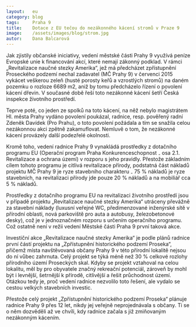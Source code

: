 ```yaml
---
layout:   eu
category: blog
tags:     Praha 9
title:    Dotace z EU tečou do nezákonného kácení stromů v Praze 9
image:    /assets/images/blog/strom.jpg
autor:    Dana Balcarová
---
```


Jak zjistily občanské iniciativy, vedení městské části Prahy 9 využívá peníze Evropské unie k financování akcí, které nemají zákonný podklad. V rámci „Revitalizace naučné stezky Amerika“, jež má předcházet zpřístupnění Proseckého podzemí nechal zadavatel (MČ Prahy 9) v červenci 2015 vykácet veškerou zeleň (husté porosty keřů a vzrostlých stromů) na daném pozemku o rozloze 6689 m2, aniž by tomu předcházelo řízení o povolení kácení dřevin. V současné době řeší toto nezákonné kácení šetří Česká inspekce životního prostředí.

Teprve poté, co jeden ze spolků na toto kácení, na něž nebylo magistrátem Hl. města Prahy vydáno povolení poukázal, radnice, resp. pověřený radní Zdeněk Davídek (Pro Prahu), o toto povolení požádala a tím se snažila celou nezákonnou akci zpětně zakamuflovat. Nemluvě o tom, že nezákonné kácení provázely další podezřelé okolnosti.

Kromě toho, vedení radnice Prahy 9 vynakládá prostředky z dotačního programu EU (Operační program Praha Konkurenceschopnost ₋ osa 2.1. Revitalizace a ochrana území) v rozporu s jeho pravidly. Přestože základním cílem tohoto programu je citlivá revitalizace přírody, podstatná část nákladů projektu MČ Prahy 9 je ryze stavebního charakteru ₋ 75 % nákladů je ryze stavebních, na revitalizaci přírody jde pouze 20 % nákladů a na mobiliář cca 5 % nákladů.  

Prostředky z dotačního programu EU na revitalizaci životního prostředí jsou v případě projektu „Revitalizace naučné stezky Amerika“ utráceny převážně za stavební náklady (luxusní veřejné WC, předimenzované inženýrské sítě v přírodní oblasti, nová parkoviště pro auta a autobusy, železobetonové desky), což je v jednoznačném rozporu s určením operačního programu. Což ostatně není v režii vedení Městské části Praha 9 první taková akce. 

Investiční akce „Revitalizace naučné stezky Amerika“ je podle plánů radnice první částí projektu na „Zpřístupnění historického podzemí Proseka“, přičemž místa  navštěvovaná občany Prahy 9 v této přírodní lokalitě nejsou do ní vůbec zahrnuta. Celý projekt se týká méně než 30 % celkové rozlohy přírodního území Proseckých skal. Kdyby se projekt vztahoval na celou lokalitu, měl by pro obyvatele značný rekreační potenciál, zároveň by mohl být i levnější, šetrnější k přírodě, citlivější a řešit průchodnost území. Otázkou tedy je, proč vedení radnice nezvolilo toto řešení, ale vydalo se cestou velkých stavebních investic.

Přestože celý projekt „Zpřístupnění historického podzemí Proseka“ plánuje radnice Prahy 9 přes 12 let, nikdy jej veřejně neprojednávala s občany. Ti se o něm dozvěděli až ve chvíli, kdy radnice začala s již zmiňovaným nezákonným kácením. 
